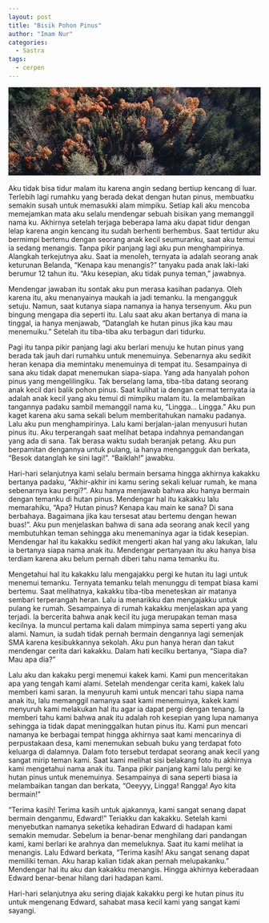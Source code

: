 ```yaml
---
layout: post
title: "Bisik Pohon Pinus"
author: "Imam Nur"
categories:
  - Sastra
tags:
  - cerpen
---
```


![Pine](/images/pinus.png)

Aku tidak bisa tidur malam itu karena angin sedang bertiup kencang di luar. Terlebih lagi rumahku yang berada dekat dengan hutan pinus, membuatku semakin susah untuk memasukki alam mimpiku. Setiap kali aku mencoba memejamkan mata aku selalu mendengar sebuah bisikan yang memanggil nama ku. Akhirnya setelah terjaga beberapa lama aku dapat tidur dengan lelap karena angin kencang itu sudah berhenti berhembus. Saat tertidur aku bermimpi bertemu dengan seorang anak kecil seumuranku, saat aku temui ia sedang menangis. Tanpa pikir panjang lagi aku pun menghampirinya. Alangkah terkejutnya aku. Saat ia menoleh, ternyata ia adalah seorang anak keturunan Belanda, “Kenapa kau menangis?” tanyaku pada anak laki-laki berumur 12 tahun itu.
“Aku kesepian, aku tidak punya teman,” jawabnya.

Mendengar jawaban itu sontak aku pun merasa kasihan padanya. Oleh karena itu, aku menanyainya maukah ia jadi temanku. Ia mengangguk setuju. Namun, saat kutanya siapa namanya ia hanya tersenyum. Aku pun bingung mengapa dia seperti itu. Lalu saat aku akan bertanya di mana ia tinggal, ia hanya menjawab, “Datanglah ke hutan pinus jika kau mau menemuiku.” Setelah itu tiba-tiba aku terbagun dari tidurku.

Pagi itu tanpa pikir panjang lagi aku berlari menuju ke hutan pinus yang berada tak jauh dari rumahku untuk menemuinya. Sebenarnya aku sedikit heran kenapa dia memintaku menemuinya di tempat itu. Sesampainya di sana aku tidak dapat menemukan siapa-siapa. Yang ada hanyalah pohon pinus yang mengelilingiku. Tak berselang lama, tiba-tiba datang seorang anak kecil dari balik pohon pinus. Saat kulihat ia dengan cermat ternyata ia adalah anak kecil yang aku temui di mimpiku malam itu.
Ia melambaikan tangannya padaku sambil memanggil nama ku, “Lingga… Lingga.” Aku pun kaget karena aku sama sekali belum memberitahukan namaku padanya. Lalu aku pun menghampirinya. Lalu kami berjalan-jalan menyusuri hutan pinus itu. Aku terperangah saat melihat betapa indahnya pemandangan yang ada di sana. Tak berasa waktu  sudah beranjak petang. Aku pun berpamitan dengannya untuk pulang, ia hanya mengangguk dan berkata, “Besok datanglah ke sini lagi!”.
“Baiklah!” jawabku.

Hari-hari selanjutnya kami selalu bermain bersama hingga akhirnya kakakku bertanya padaku, “Akhir-akhir ini kamu sering sekali keluar rumah, ke mana sebenarnya kau pergi?”.
Aku hanya menjawab bahwa aku hanya bermain dengan temanku di hutan pinus. Mendengar hal itu kakakku lalu memarahiku, “Apa? Hutan pinus? Kenapa kau main ke sana? Di sana berbahaya. Bagaimana jika kau tersesat atau bertemu dengan hewan buas!”.
Aku pun menjelaskan bahwa di sana ada seorang anak kecil yang membutuhkan teman sehingga aku menemaninya agar ia tidak kesepian. Mendengar hal itu kakakku sedikit mengerti akan hal yang aku lakukan, lalu ia bertanya siapa nama anak itu. Mendengar pertanyaan itu aku hanya bisa terdiam karena aku belum pernah diberi tahu nama temanku itu.

Mengetahui hal itu kakakku lalu mengajakku pergi ke hutan itu lagi untuk menemui temanku. Ternyata temanku telah menunggu di tempat biasa kami bertemu. Saat melihatnya, kakakku tiba-tiba meneteskan air matanya sembari terperangah heran. Lalu ia menarikku dan mengajakku untuk pulang ke rumah. Sesampainya di rumah kakakku menjelaskan apa yang terjadi. Ia bercerita bahwa anak kecil itu juga merupakan teman masa kecilnya. Ia muncul pertama kali dalam mimpinya sama seperti yang aku alami. Namun, ia sudah tidak pernah bermain dengannya  lagi semenjak SMA karena kesibukkannya sekolah. Aku pun hanya heran dan takut mendengar cerita dari kakakku. Dalam hati kecilku bertanya, “Siapa dia? Mau apa dia?”

Lalu aku dan kakaku pergi menemui kakek kami. Kami pun menceritakan apa yang tengah kami alami. Setelah mendengar cerita kami, kakek lalu memberi kami saran. Ia menyuruh kami untuk mencari tahu siapa nama anak itu, lalu memanggil namanya saat kami menemuinya, kakek kami menyuruh kami melakukan hal itu agar ia dapat pergi dengan tenang. Ia memberi tahu kami bahwa anak itu adalah roh kesepian yang lupa namanya sehingga ia tidak dapat meninggalkan hutan pinus itu.
Kami pun mencari namanya ke berbagai tempat hingga akhirnya saat kami mencarinya di perpustakaan desa, kami menemukan sebuah buku yang terdapat foto keluarga di dalamnya. Dalam foto tersebut terdapat seorang anak kecil yang sangat mirip teman kami. Saat kami melihat sisi belakang foto itu akhirnya kami mengetahui nama anak itu. Tanpa pikir panjang kami lalu pergi ke hutan pinus untuk menemuinya. Sesampainya di sana seperti biasa ia melambaikan tangan dan berkata, “Oeeyyy, Lingga! Rangga! Ayo kita bermain!”

“Terima kasih! Terima kasih untuk ajakannya, kami sangat senang dapat bermain denganmu, Edward!” Teriakku dan kakakku.
Setelah kami menyebutkan namanya seketika kehadiran Edward di hadapan kami semakin memudar. Sebelum ia benar-benar menghilang dari pandangan kami, kami berlari ke arahnya dan memeluknya. Saat itu kami melihat ia menangis. Lalu Edward berkata, “Terima kasih! Aku sangat senang dapat memiliki teman. Aku harap kalian tidak akan pernah melupakanku.”
Mendengar hal itu aku dan kakakku menangis. Hingga akhirnya keberadaan Edward benar-benar hilang dari hadapan kami.

Hari-hari selanjutnya aku sering diajak kakakku pergi ke hutan pinus itu untuk mengenang Edward, sahabat masa kecil kami yang sangat kami sayangi. 
